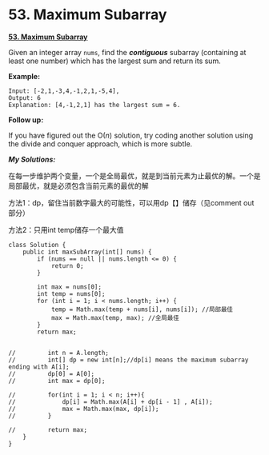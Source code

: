 # 53. Maximum Subarray

[ **53. Maximum Subarray**](https://leetcode.com/problems/maximum-subarray/submissions/1)

Given an integer array `nums`, find the _**contiguous**_ subarray \(containing at least one number\) which has the largest sum and return its sum.

**Example:**

```text
Input: [-2,1,-3,4,-1,2,1,-5,4],
Output: 6
Explanation: [4,-1,2,1] has the largest sum = 6.
```

**Follow up:**

If you have figured out the O\(_n_\) solution, try coding another solution using the divide and conquer approach, which is more subtle.

_**My Solutions:**_

 在每一步维护两个变量，一个是全局最优，就是到当前元素为止最优的解。一个是局部最优，就是必须包含当前元素的最优的解

方法1：dp，留住当前数字最大的可能性，可以用dp【】储存（见comment out部分）

方法2：只用int temp储存一个最大值

```text
class Solution {
    public int maxSubArray(int[] nums) {
        if (nums == null || nums.length <= 0) {
            return 0;
        }

        int max = nums[0];
        int temp = nums[0];
        for (int i = 1; i < nums.length; i++) {
            temp = Math.max(temp + nums[i], nums[i]); //局部最佳
            max = Math.max(temp, max); //全局最佳
        }
        return max;
        
        
//         int n = A.length;
//         int[] dp = new int[n];//dp[i] means the maximum subarray ending with A[i];
//         dp[0] = A[0];
//         int max = dp[0];
        
//         for(int i = 1; i < n; i++){
//             dp[i] = Math.max(A[i] + dp[i - 1] , A[i]);
//             max = Math.max(max, dp[i]);
//         }
        
//         return max;
    }
}
```



